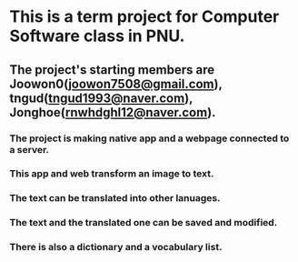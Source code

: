 # This is a term project for Computer Software class in PNU.
## The project's starting members are Joowon0(joowon7508@gmail.com), tngud(tngud1993@naver.com), Jonghoe(rnwhdghl12@naver.com).

### The project is making native app and a webpage connected to a server.

### This app and web transform an image to text.
### The text can be translated into other lanuages.
### The text and the translated one can be saved and modified.
### There is also a dictionary and a vocabulary list.
###